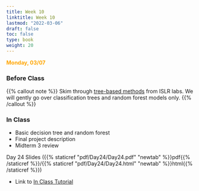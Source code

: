 ```yaml
---
title: Week 10 
linktitle: Week 10
lastmod: "2022-03-06"
draft: false  
toc: false  
type: book  
weight: 20
---
```


<span style="color:orange">**Monday, 03/07**</span>

### Before Class

{{% callout note %}}
Skim through [tree-based methods](https://emilhvitfeldt.github.io/ISLR-tidymodels-labs/tree-based-methods.html) from ISLR labs. We will gently go over classification trees and random forest models only.
{{% /callout %}}


### In Class

- Basic decision tree and random forest
- Final project description
- Midterm 3 review

Day 24 Slides ({{% staticref "pdf/Day24/Day24.pdf" "newtab" %}}pdf{{% /staticref %}}/{{% staticref "pdf/Day24/Day24.html" "newtab" %}}html{{% /staticref %}})

- Link to [In Class Tutorial](https://github.com/stat220/23-random-forest) 


